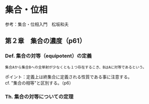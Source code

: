 # 集合・位相
参考：集合・位相入門　松坂和夫

## 第２章　集合の濃度（p61）

### Def. 集合の対等（equipotent）の定義
```
集合Aから集合Bへの全単射が少なくとも１つ存在するこき、BはAに対等であるという。
```

ポイント：定義上は終集合に定義される性質である事に注意する。<br>
cf. "集合の相等"と区別する。（p6）

### Th. 集合の対等についての定理